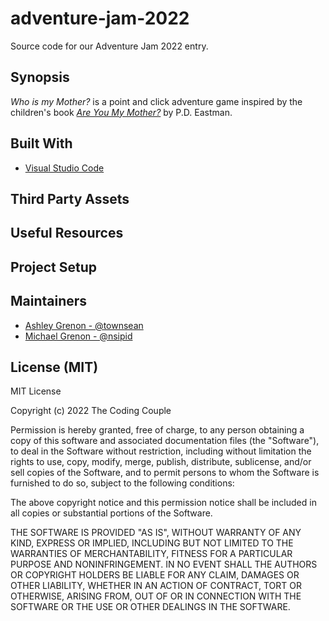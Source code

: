 # adventure-jam-2022
Source code for our Adventure Jam 2022 entry.

## Synopsis

*Who is my Mother?* is a point and click adventure game inspired by the children's book *[Are You My Mother?](https://www.amazon.com/Mother-Bright-Early-Board-Books/dp/0679890475)* by P.D. Eastman. 

## Built With

* [Visual Studio Code](https://code.visualstudio.com/)

## Third Party Assets

## Useful Resources

## Project Setup

## Maintainers

* [Ashley Grenon - @townsean](https://github.com/townsean)
* [Michael Grenon - @nsipid](https://github.com/nsipid)

## License (MIT)

MIT License

Copyright (c) 2022 The Coding Couple

Permission is hereby granted, free of charge, to any person obtaining a copy
of this software and associated documentation files (the "Software"), to deal
in the Software without restriction, including without limitation the rights
to use, copy, modify, merge, publish, distribute, sublicense, and/or sell
copies of the Software, and to permit persons to whom the Software is
furnished to do so, subject to the following conditions:

The above copyright notice and this permission notice shall be included in all
copies or substantial portions of the Software.

THE SOFTWARE IS PROVIDED "AS IS", WITHOUT WARRANTY OF ANY KIND, EXPRESS OR
IMPLIED, INCLUDING BUT NOT LIMITED TO THE WARRANTIES OF MERCHANTABILITY,
FITNESS FOR A PARTICULAR PURPOSE AND NONINFRINGEMENT. IN NO EVENT SHALL THE
AUTHORS OR COPYRIGHT HOLDERS BE LIABLE FOR ANY CLAIM, DAMAGES OR OTHER
LIABILITY, WHETHER IN AN ACTION OF CONTRACT, TORT OR OTHERWISE, ARISING FROM,
OUT OF OR IN CONNECTION WITH THE SOFTWARE OR THE USE OR OTHER DEALINGS IN THE
SOFTWARE.
